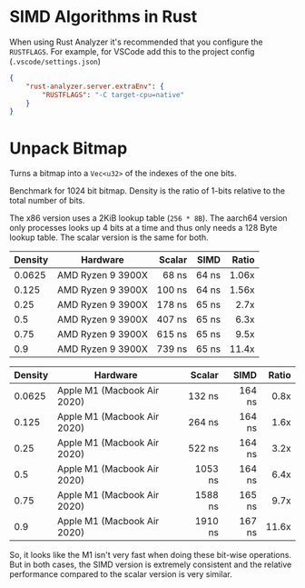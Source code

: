 # SIMD Algorithms in Rust

When using Rust Analyzer it's recommended that you configure the `RUSTFLAGS`.
For example, for VSCode add this to the project config (`.vscode/settings.json`)

```json
{
    "rust-analyzer.server.extraEnv": {
        "RUSTFLAGS": "-C target-cpu=native"
    }
}
```

# Unpack Bitmap

Turns a bitmap into a `Vec<u32>` of the indexes of the one bits.

Benchmark for 1024 bit bitmap. Density is the ratio of 1-bits relative to the
total number of bits.

The x86 version uses a 2KiB lookup table (`256 * 8B`). The aarch64 version only 
processes looks up 4 bits at a time and thus only needs a 128 Byte lookup table.
The scalar version is the same for both.

| Density  | Hardware                     |  Scalar   |  SIMD   |  Ratio  |
|----------|------------------------------|----------:|--------:|--------:|
| 0.0625   | AMD Ryzen 9 3900X            |     68 ns |   64 ns |   1.06x |
| 0.125    | AMD Ryzen 9 3900X            |    100 ns |   64 ns |   1.56x |
| 0.25     | AMD Ryzen 9 3900X            |    178 ns |   65 ns |    2.7x |
| 0.5      | AMD Ryzen 9 3900X            |    407 ns |   65 ns |    6.3x |
| 0.75     | AMD Ryzen 9 3900X            |    615 ns |   65 ns |    9.5x |
| 0.9      | AMD Ryzen 9 3900X            |    739 ns |   65 ns |   11.4x |

| Density  | Hardware                     |  Scalar   |  SIMD   |  Ratio  |
|----------|------------------------------|----------:|--------:|--------:|
| 0.0625   | Apple M1 (Macbook Air 2020)  |    132 ns |  164 ns |    0.8x |
| 0.125    | Apple M1 (Macbook Air 2020)  |    264 ns |  164 ns |    1.6x |
| 0.25     | Apple M1 (Macbook Air 2020)  |    522 ns |  164 ns |    3.2x |
| 0.5      | Apple M1 (Macbook Air 2020)  |   1053 ns |  164 ns |    6.4x |
| 0.75     | Apple M1 (Macbook Air 2020)  |   1588 ns |  165 ns |    9.7x |
| 0.9      | Apple M1 (Macbook Air 2020)  |   1910 ns |  167 ns |   11.6x |

So, it looks like the M1 isn't very fast when doing these bit-wise operations.
But in both cases, the SIMD version is extremely consistent and the relative
performance compared to the scalar version is very similar.